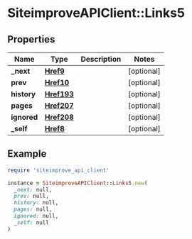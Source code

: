 # SiteimproveAPIClient::Links5

## Properties

| Name | Type | Description | Notes |
| ---- | ---- | ----------- | ----- |
| **_next** | [**Href9**](Href9.md) |  | [optional] |
| **prev** | [**Href10**](Href10.md) |  | [optional] |
| **history** | [**Href193**](Href193.md) |  | [optional] |
| **pages** | [**Href207**](Href207.md) |  | [optional] |
| **ignored** | [**Href208**](Href208.md) |  | [optional] |
| **_self** | [**Href8**](Href8.md) |  | [optional] |

## Example

```ruby
require 'siteimprove_api_client'

instance = SiteimproveAPIClient::Links5.new(
  _next: null,
  prev: null,
  history: null,
  pages: null,
  ignored: null,
  _self: null
)
```

